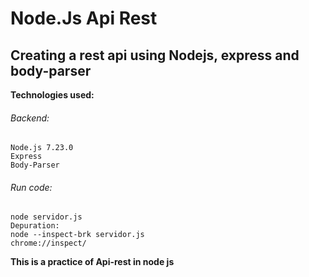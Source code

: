 # Node.Js Api Rest

## Creating a rest api using Nodejs, express and body-parser

**Technologies used:**
###### Backend:
```
Node.js 7.23.0
Express 
Body-Parser
```

###### Run code:
```
node servidor.js
Depuration: 
node --inspect-brk servidor.js
chrome://inspect/

```

**This is a practice of Api-rest in node js**